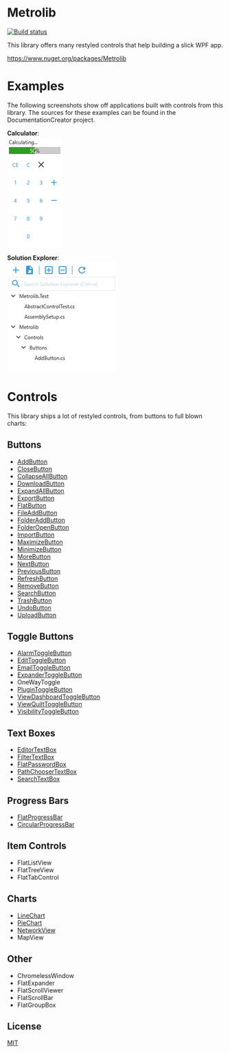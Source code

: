 # Metrolib

[![Build status](https://ci.appveyor.com/api/projects/status/diccm1fst35n9xy7?svg=true)](https://ci.appveyor.com/project/Kittyfisto/metrolib)

This library offers many restyled controls that help building a slick WPF app.

https://www.nuget.org/packages/Metrolib

# Examples

The following screenshots show off applications built with controls from this library. The sources for these examples can be found in the DocumentationCreator project.

**Calculator**:  
![Image of calculator mockup](Documentation/DocumentationCreator.Calculator/Calculator.png)  

**Solution Explorer**:  
![Image of solution explorer mockup](Documentation/DocumentationCreator.SolutionExplorer/Explorer.png)  

# Controls

This library ships a lot of restyled controls, from buttons to full blown charts:

## Buttons
* [AddButton](Documentation/Metrolib.Controls.AddButton/README.md)
* [CloseButton](Documentation/Metrolib.Controls.CloseButton/README.md)
* [CollapseAllButton](Documentation/Metrolib.Controls.CollapseAllButton/README.md)
* [DownloadButton](Documentation/Metrolib.Controls.DownloadButton/README.md)
* [ExpandAllButton](Documentation/Metrolib.Controls.ExpandAllButton/README.md)
* [ExportButton](Documentation/Metrolib.Controls.ExportButton/README.md)
* [FlatButton](Documentation/Metrolib.Controls.FlatButton/README.md)
* [FileAddButton](Documentation/Metrolib.Controls.FileAddButton/README.md)
* [FolderAddButton](Documentation/Metrolib.Controls.FolderAddButton/README.md)
* [FolderOpenButton](Documentation/Metrolib.Controls.FolderOpenButton/README.md)
* [ImportButton](Documentation/Metrolib.Controls.ImportButton/README.md)
* [MaximizeButton](Documentation/Metrolib.Controls.MaximizeButton/README.md)
* [MinimizeButton](Documentation/Metrolib.Controls.MinimizeButton/README.md)
* [MoreButton](Documentation/Metrolib.Controls.MoreButton/README.md)
* [NextButton](Documentation/Metrolib.Controls.NextButton/README.md)
* [PreviousButton](Documentation/Metrolib.Controls.PreviousButton/README.md)
* [RefreshButton](Documentation/Metrolib.Controls.RefreshButton/README.md)
* [RemoveButton](Documentation/Metrolib.Controls.RemoveButton/README.md)
* [SearchButton](Documentation/Metrolib.Controls.SearchButton/README.md)
* [TrashButton](Documentation/Metrolib.Controls.TrashButton/README.md)
* [UndoButton](Documentation/Metrolib.Controls.UndoButton/README.md)
* [UploadButton](Documentation/Metrolib.Controls.UploadButton/README.md)

## Toggle Buttons
* [AlarmToggleButton](Documentation/Metrolib.Controls.AlarmToggleButton/README.md)
* [EditToggleButton](Documentation/Metrolib.Controls.EditToggleButton/README.md)
* [EmailToggleButton](Documentation/Metrolib.Controls.EmailToggleButton/README.md)
* [ExpanderToggleButton](Documentation/Metrolib.Controls.ExpanderToggleButton/README.md)
* OneWayToggle
* [PluginToggleButton](Documentation/Metrolib.Controls.PluginToggleButton/README.md)
* [ViewDashboardToggleButton](Documentation/Metrolib.Controls.ViewDashboardToggleButton/README.md)
* [ViewQuiltToggleButton](Documentation/Metrolib.Controls.ViewQuiltToggleButton/README.md)
* [VisibilityToggleButton](Documentation/Metrolib.Controls.VisibilityToggleButton/README.md)

## Text Boxes
* [EditorTextBox](Documentation/Metrolib.Controls.EditorTextBox/README.md)
* [FilterTextBox](Documentation/Metrolib.Controls.FilterTextBox/README.md)
* [FlatPasswordBox](Documentation/Metrolib.Controls.FlatPasswordBox/README.md)
* [PathChooserTextBox](Documentation/Metrolib.Controls.PathChooserTextBox/README.md)
* [SearchTextBox](Documentation/Metrolib.Controls.SearchTextBox/README.md)

## Progress Bars
* [FlatProgressBar](Documentation/Metrolib.Controls.FlatProgressBar/README.md)
* [CircularProgressBar](Documentation/Metrolib.Controls.CircularProgressBar/README.md)

## Item Controls
* FlatListView
* FlatTreeView
* FlatTabControl

## Charts
* [LineChart](Documentation/LineChart/README.md)
* [PieChart](Documentation/PieChart/README.md)
* [NetworkView](Documentation/NetworkView/README.md)
* MapView

## Other
* ChromelessWindow
* FlatExpander
* FlatScrollViewer
* FlatScrollBar
* FlatGroupBox

## License

[MIT](http://opensource.org/licenses/MIT)
